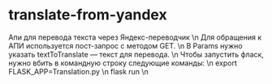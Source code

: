 # translate-from-yandex
Апи для перевода текста через Яндекс-переводчик \n
Для обращения к АПИ используется пост-запрос с методом GET. \n
В Params нужно указать textToTranslate — текст для перевода. \n
Чтобы запустить фласк, нужно вбить в командную строку следующие команды: \n
export FLASK_APP=Translation.py \n
flask run \n
